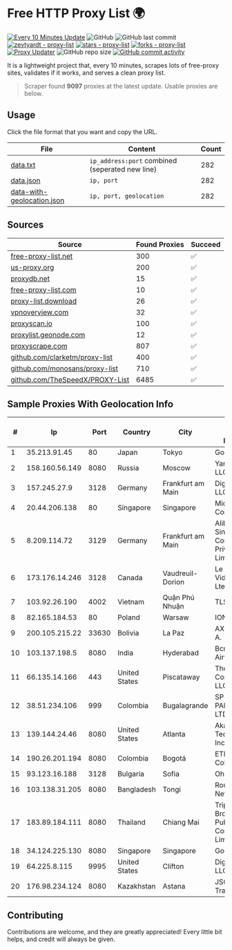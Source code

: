 
# Free HTTP Proxy List 🌍

[![Every 10 Minutes Update](https://github.com/mertguvencli/http-proxy-list/actions/workflows/main.yml/badge.svg?branch=main)](https://github.com/mertguvencli/http-proxy-list/actions/workflows/main.yml)
![GitHub](https://img.shields.io/github/license/mertguvencli/http-proxy-list)
![GitHub last commit](https://img.shields.io/github/last-commit/mertguvencli/http-proxy-list)
[![zevtyardt - proxy-list](https://img.shields.io/static/v1?label=zevtyardt&message=proxy-list&color=blue&logo=github)](https://github.com/zevtyardt/proxy-list "Go to GitHub repo")
[![stars - proxy-list](https://img.shields.io/github/stars/zevtyardt/proxy-list?style=social)](https://github.com/zevtyardt/proxy-list)
[![forks - proxy-list](https://img.shields.io/github/forks/zevtyardt/proxy-list?style=social)](https://github.com/zevtyardt/proxy-list)
[![Proxy Updater](https://github.com/zevtyardt/proxy-list/workflows/Proxy%20Updater/badge.svg)](https://github.com/zevtyardt/proxy-list/actions?query=workflow:"Proxy+Updater")
![GitHub repo size](https://img.shields.io/github/repo-size/zevtyardt/proxy-list)
[![GitHub commit activity](https://img.shields.io/github/commit-activity/m/zevtyardt/proxy-list?logo=commits)](https://github.com/zevtyardt/proxy-list/commits/main)

It is a lightweight project that, every 10 minutes, scrapes lots of free-proxy sites, validates if it works, and serves a clean proxy list.

> Scraper found **9097** proxies at the latest update. Usable proxies are below.

## Usage

Click the file format that you want and copy the URL.

|File|Content|Count|
|----|-------|-----|
|[data.txt](https://raw.githubusercontent.com/mertguvencli/http-proxy-list/main/proxy-list/data.txt)|`ip_address:port` combined (seperated new line)|282|
|[data.json](https://raw.githubusercontent.com/mertguvencli/http-proxy-list/main/proxy-list/data.json)|`ip, port`|282|
|[data-with-geolocation.json](https://raw.githubusercontent.com/mertguvencli/http-proxy-list/main/proxy-list/data-with-geolocation.json)|`ip, port, geolocation`|282|

## Sources

|Source|Found Proxies|Succeed|
|------|-------------|-------|
|[free-proxy-list.net](https://free-proxy-list.net)|300|✅|
|[us-proxy.org](https://www.us-proxy.org)|200|✅|
|[proxydb.net](http://proxydb.net)|15|✅|
|[free-proxy-list.com](https://free-proxy-list.com/?page=&port=&type%5B%5D=http&type%5B%5D=https&up_time=0&search=Search)|10|✅|
|[proxy-list.download](https://www.proxy-list.download/HTTP)|26|✅|
|[vpnoverview.com](https://vpnoverview.com/privacy/anonymous-browsing/free-proxy-servers)|32|✅|
|[proxyscan.io](https://www.proxyscan.io)|100|✅|
|[proxylist.geonode.com](https://proxylist.geonode.com/api/proxy-list?limit=300&page=1&sort_by=lastChecked&sort_type=desc&protocols=http,https)|12|✅|
|[proxyscrape.com](https://api.proxyscrape.com/v2/?request=displayproxies&protocol=http&timeout=10000&country=all&ssl=all&anonymity=all)|807|✅|
|[github.com/clarketm/proxy-list](https://raw.githubusercontent.com/clarketm/proxy-list/master/proxy-list-raw.txt)|400|✅|
|[github.com/monosans/proxy-list](https://raw.githubusercontent.com/monosans/proxy-list/main/proxies/http.txt)|710|✅|
|[github.com/TheSpeedX/PROXY-List](https://raw.githubusercontent.com/TheSpeedX/PROXY-List/master/http.txt)|6485|✅|


## Sample Proxies With Geolocation Info

|#|Ip|Port|Country|City|Internet Service Provider|
|-|--|----|-------|----|-------------------------|
|1|35.213.91.45|80|Japan|Tokyo|Google LLC|
|2|158.160.56.149|8080|Russia|Moscow|Yandex.Cloud LLC|
|3|157.245.27.9|3128|Germany|Frankfurt am Main|DigitalOcean, LLC|
|4|20.44.206.138|80|Singapore|Singapore|Microsoft Corporation|
|5|8.209.114.72|3129|Germany|Frankfurt am Main|Alibaba.com Singapore E-Commerce Private Limited|
|6|173.176.14.246|3128|Canada|Vaudreuil-Dorion|Le Groupe Videotron Ltee|
|7|103.92.26.190|4002|Vietnam|Quận Phú Nhuận|TLSOFT|
|8|82.165.184.53|80|Poland|Warsaw|IONOS SE|
|9|200.105.215.22|33630|Bolivia|La Paz|AXS Bolivia S. A.|
|10|103.137.198.5|8080|India|Hyderabad|Bcm Airwaysroute|
|11|66.135.14.166|443|United States|Piscataway|The Constant Company, LLC|
|12|38.51.234.106|999|Colombia|Bugalagrande|SP SISTEMAS PALACIOS LTDA|
|13|139.144.24.46|8080|United States|Atlanta|Akamai Technologies, Inc.|
|14|190.26.201.194|8080|Colombia|Bogotá|ETB - Colombia|
|15|93.123.16.188|3128|Bulgaria|Sofia|Ohost LLC|
|16|103.138.31.205|8080|Bangladesh|Tongi|Round Network|
|17|183.89.184.111|8080|Thailand|Chiang Mai|Triple T Broadband Public Company Limited|
|18|34.124.225.130|8080|Singapore|Singapore|Google LLC|
|19|64.225.8.115|9995|United States|Clifton|DigitalOcean, LLC|
|20|176.98.234.124|8080|Kazakhstan|Astana|JSC Transtelecom|



## Contributing

Contributions are welcome, and they are greatly appreciated! Every
little bit helps, and credit will always be given.

